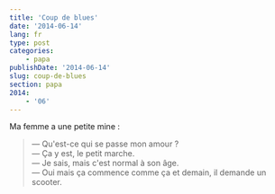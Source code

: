 ```yaml
---
title: 'Coup de blues'
date: '2014-06-14'
lang: fr
type: post
categories:
    - papa
publishDate: '2014-06-14'
slug: coup-de-blues
section: papa
2014:
    - '06'
---
```


Ma femme a une petite mine :

> — Qu'est-ce qui se passe mon amour ?  
> — Ça y est, le petit marche.  
> — Je sais, mais c'est normal à son âge.  
> — Oui mais ça commence comme ça et demain, il demande un scooter.

